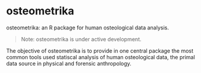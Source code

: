 # osteometrika
osteometrika: an R package for human osteological data analysis.

> Note: osteometrika is under active development.  

The objective of osteometrika is to provide in one central package the most common tools used statiscal analysis of human osteological data, the primal data source in physical and forensic anthropology.


